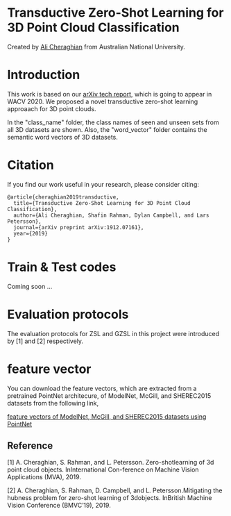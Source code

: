 # Transductive Zero-Shot Learning for 3D Point Cloud Classification


Created by [Ali Cheraghian](https://scholar.google.com/citations?user=QT0EXIkAAAAJ&hl=en) from Australian National University.


# Introduction
This work is based on our [arXiv tech report](https://arxiv.org/abs/1912.07161), which is going to appear in WACV 2020. We proposed a novel transductive zero-shot learning approaach for 3D point clouds. 

In the "class_name" folder, the class names of seen and unseen sets from all 3D datasets are shown. Also, the "word_vector" folder contains the semantic word vectors of 3D datasets.  





# Citation
If you find our work useful in your research, please consider citing:

	@article{cheraghian2019transductive,
	  title={Transductive Zero-Shot Learning for 3D Point Cloud Classification},
	  author={Ali Cheraghian, Shafin Rahman, Dylan Campbell, and Lars Petersson},
	  journal={arXiv preprint arXiv:1912.07161},
	  year={2019}
	}
   
# Train & Test codes
Coming soon ...



# Evaluation protocols
The evaluation protocols for ZSL and GZSL in this project were introduced by [1] and [2] respectively. 








# feature vector
You can download the feature vectors, which are extracted from a pretrained PointNet architecure, of ModelNet, McGill, and SHEREC2015 datasets from the following link,

[feature vectors of ModelNet, McGill, and SHEREC2015 datasets using PointNet](https://drive.google.com/drive/folders/15-XswOjj_9s2BAxnJiIutEuUXolIXPK9?usp=sharing)



## Reference
[1] A.  Cheraghian,  S.  Rahman,  and  L.  Petersson.    Zero-shotlearning  of  3d  point  cloud  objects.   InInternational  Con-ference on Machine Vision Applications (MVA), 2019. 

[2] A. Cheraghian, S. Rahman, D. Campbell, and L. Petersson.Mitigating the hubness problem for zero-shot learning of 3dobjects.  InBritish Machine Vision Conference (BMVC’19), 2019. 

